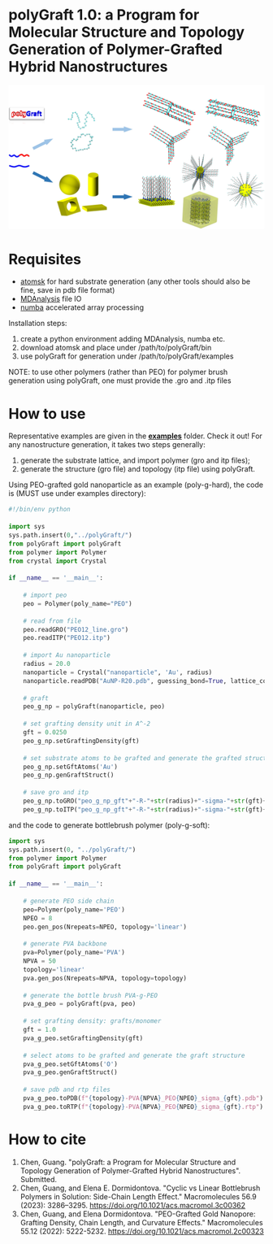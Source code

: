 # polyGraft 1.0: a Program for Molecular Structure and Topology Generation of Polymer-Grafted Hybrid Nanostructures

<img src="polyGraft.jpg" alt="drawing" width="600"/>

# Requisites
- [atomsk](https://atomsk.univ-lille.fr/) for hard substrate generation (any other tools should also be fine, save in pdb file format)
- [MDAnalysis](https://www.mdanalysis.org/) file IO
- [numba](https://numba.pydata.org/) accelerated array processing

Installation steps:
1. create a python environment adding MDAnalysis, numba etc.
2. download atomsk and place under /path/to/polyGraft/bin
3. use polyGraft for generation under /path/to/polyGraft/examples

NOTE: to use other polymers (rather than PEO) for polymer brush generation using polyGraft, one must provide the .gro and .itp files 

# How to use
Representative examples are given in the [**examples**](https://github.com/nanogchen/polyGraft/tree/main/examples) folder. Check it out! For any nanostructure generation, it takes two steps generally:
1. generate the substrate lattice, and import polymer (gro and itp files);
2. generate the structure (gro file) and topology (itp file) using polyGraft.

Using PEO-grafted gold nanoparticle as an example (poly-g-hard), the code is (MUST use under examples directory):
```python
#!/bin/env python

import sys
sys.path.insert(0,"../polyGraft/")
from polyGraft import polyGraft
from polymer import Polymer
from crystal import Crystal

if __name__ == '__main__':	

	# import peo
	peo = Polymer(poly_name="PEO")

	# read from file
	peo.readGRO("PEO12_line.gro")
	peo.readITP("PEO12.itp")

	# import Au nanoparticle
	radius = 20.0
	nanoparticle = Crystal("nanoparticle", 'Au', radius)
	nanoparticle.readPDB("AuNP-R20.pdb", guessing_bond=True, lattice_const=4.08)

	# graft
	peo_g_np = polyGraft(nanoparticle, peo)

	# set grafting density unit in A^-2
	gft = 0.0250 
	peo_g_np.setGraftingDensity(gft)

	# set substrate atoms to be grafted and generate the grafted structure
	peo_g_np.setGftAtoms('Au')
	peo_g_np.genGraftStruct()

	# save gro and itp
	peo_g_np.toGRO("peo_g_np_gft"+"-R-"+str(radius)+"-sigma-"+str(gft)+".gro")
	peo_g_np.toITP("peo_g_np_gft"+"-R-"+str(radius)+"-sigma-"+str(gft)+".itp")
```
and the code to generate bottlebrush polymer (poly-g-soft):
```python
import sys
sys.path.insert(0, "../polyGraft/")
from polymer import Polymer
from polyGraft import polyGraft

if __name__ == '__main__':	

	# generate PEO side chain
	peo=Polymer(poly_name='PEO')
	NPEO = 8
	peo.gen_pos(Nrepeats=NPEO, topology='linear')

	# generate PVA backbone
	pva=Polymer(poly_name='PVA')
	NPVA = 50
	topology='linear'
	pva.gen_pos(Nrepeats=NPVA, topology=topology)

	# generate the bottle brush PVA-g-PEO
	pva_g_peo = polyGraft(pva, peo)

	# set grafting density: grafts/monomer
	gft = 1.0
	pva_g_peo.setGraftingDensity(gft)

	# select atoms to be grafted and generate the graft structure
	pva_g_peo.setGftAtoms('O')
	pva_g_peo.genGraftStruct()

	# save pdb and rtp files
	pva_g_peo.toPDB(f"{topology}-PVA{NPVA}_PEO{NPEO}_sigma_{gft}.pdb")
	pva_g_peo.toRTP(f"{topology}-PVA{NPVA}_PEO{NPEO}_sigma_{gft}.rtp")
```

# How to cite
1. Chen, Guang. "polyGraft: a Program for Molecular Structure and Topology Generation of Polymer-Grafted Hybrid Nanostructures". Submitted.
2. Chen, Guang, and Elena E. Dormidontova. "Cyclic vs Linear Bottlebrush Polymers in Solution: Side-Chain Length Effect." Macromolecules 56.9 (2023): 3286–3295. https://doi.org/10.1021/acs.macromol.3c00362
3. Chen, Guang, and Elena Dormidontova. "PEO-Grafted Gold Nanopore: Grafting Density, Chain Length, and Curvature Effects." Macromolecules 55.12 (2022): 5222-5232. https://doi.org/10.1021/acs.macromol.2c00323
